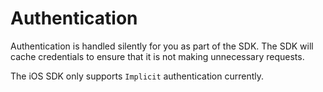# Authentication

Authentication is handled silently for you as part of the SDK. The SDK will cache credentials to ensure that it is not making unnecessary requests.

The iOS SDK only supports `Implicit` authentication currently.